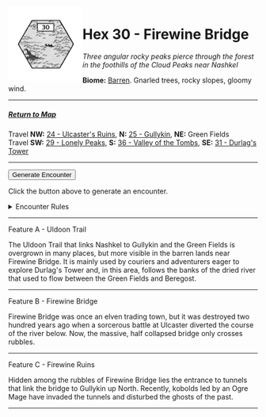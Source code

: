 
<img align="left" width=150px src="/images/Hexes/hex30.png">
<h1>Hex 30 - Firewine Bridge</h1>

*Three angular rocky peaks pierce through the forest in the foothills of the Cloud Peaks near Nashkel*

**Biome:** <u>Barren</u>. Gnarled trees, rocky slopes, gloomy wind.

---

##### [Return to Map](https://saltygoo.github.io/2024/12/31/BGHex/)
Travel **NW:** [24 - Ulcaster's Ruins](/pages/BaldurHex/24-Ulcaster), **N:** [25 - Gullykin](/pages/BaldurHex/25-Gullykin), **NE:** Green Fields<br>
Travel **SW:** [29 - Lonely Peaks](/pages/BaldurHex/29-Lonely), **S:** [36 - Valley of the Tombs](/pages/BaldurHex/36-Tombs), **SE:** [31 - Durlag's Tower](/pages/BaldurHex/31-Durlag)

 ---
 
<button id="generateText" >Generate Encounter</button> <br>

<span class="grey" id="result" style="height: 75px;"> Click the button above to generate an encounter. </span>

<details markdown="1">
<summary>Encounter Rules</summary>
Generate an encounter the first time the party goes to one of this hex's features and every 12 hours. Encounters can happen on the way to the location or at the destination. If an encounter would happen while the party rests, good survival skills while setting up camp make the encounter happen after the full rest is completed. Search the [Baldur's Gate Wiki](https://baldursgate.fandom.com/wiki/Baldur%27s_Gate_Wiki) for information on named NPC. Do not hesitate to replace any named NPC by one the players have already met from time to time! It makes for a better story.
</details>

 ---

<span class="blacktitle"> Feature A - Uldoon Trail</span>

The Uldoon Trail that links Nashkel to Gullykin and the Green Fields is overgrown in many places, but more visible in the barren lands near Firewine Bridge. It is mainly used by couriers and adventurers eager to explore Durlag's Tower and, in this area, follows the banks of the dried river that used to flow between the Green Fields and Beregost.

---

<span class="blacktitle"> Feature B - Firewine Bridge</span>

Firewine Bridge was once an elven trading town, but it was destroyed two hundred years ago when a sorcerous battle at Ulcaster diverted the course of the river below. Now, the massive, half collapsed bridge only crosses rubbles. 

---

<span class="blacktitle"> Feature C - Firewine Ruins</span>

Hidden among the rubbles of Firewine Bridge lies the entrance to tunnels that link the bridge to Gullykin up North. Recently, kobolds led by an Ogre Mage have invaded the tunnels and disturbed the ghosts of the past.

---

<script>
    const climate1 = "Barren";
    const climate2 = "Barren";
</script>
<script src="/scripts/BGencounter.js"></script>
